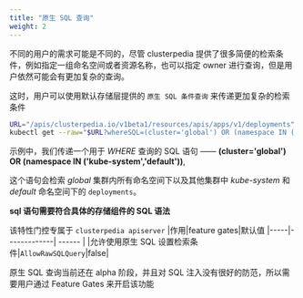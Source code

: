 ```yaml
---
title: "原生 SQL 查询"
weight: 2
---
```

不同的用户的需求可能是不同的，尽管 clusterpedia 提供了很多简便的检索条件，例如指定一组命名空间或者资源名称，也可以指定 owner 进行查询，但是用户依然可能会有更加复杂的查询。

这时，用户可以使用默认存储层提供的 `原生 SQL 条件查询` 来传递更加复杂的检索条件
```bash
URL="/apis/clusterpedia.io/v1beta1/resources/apis/apps/v1/deployments"
kubectl get --raw="$URL?whereSQL=(cluster='global') OR (namespace IN ('kube-system','default'))"
```
示例中，我们传递一个用于 *WHERE* 查询的 SQL 语句 —— **(cluster='global') OR (namespace IN ('kube-system','default'))**,

这个语句会检索 *global* 集群内所有命名空间下以及其他集群中 *kube-system* 和 *default* 命名空间下的 `deployments`。

**sql 语句需要符合具体的存储组件的 SQL 语法**

该特性门控专属于 `clusterpedia apiserver`
|作用|feature gates|默认值
|-----|-------------| ------ |
|允许使用原生 SQL 设置检索条件|`AllowRawSQLQuery`|false|

原生 SQL 查询当前还在 alpha 阶段，并且对 SQL 注入没有很好的防范，所以需要用户通过 Feature Gates 来开启该功能
